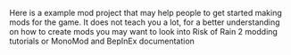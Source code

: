 Here is a example mod project that may help people to get started making mods for the game.
It does not teach you a lot, for a better understanding on how to create mods you may want to look into Risk of Rain 2 modding tutorials or MonoMod and BepInEx documentation
